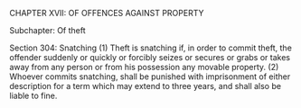 CHAPTER XVII: OF OFFENCES AGAINST PROPERTY

Subchapter: Of theft

Section 304: Snatching
(1) Theft is snatching if, in order to commit theft, the offender suddenly or quickly or forcibly seizes or secures or grabs or takes away from any person or from his possession any movable property. (2) Whoever commits snatching, shall be punished with imprisonment of either description for a term which may extend to three years, and shall also be liable to fine.

